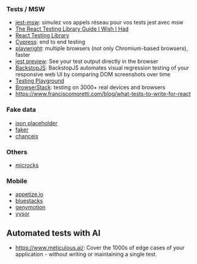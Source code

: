 ### Tests / MSW

- [jest-msw](https://delicious-insights.com/fr/articles/jest-msw/): simulez vos appels réseau pour vos tests jest avec msw
- [The React Testing Library Guide I Wish I Had](https://blog.theodo.com/2021/12/react-testing-library-guide/)
- [React Testing Library](https://testing-library.com/docs/react-testing-library/intro/)
- [Cypress](https://www.cypress.io/): end to end testing
- [playwright](https://playwright.dev/): multiple browsers (not only Chromium-based browsers), faster
- [jest preview](https://www.jest-preview.com/docs/getting-started/intro/): See your test output directly in the browser
- [BackstopJS](https://github.com/garris/BackstopJS): BackstopJS automates visual regression testing of your responsive web UI by comparing DOM screenshots over time
- [Testing Playground](https://testing-playground.com/)
- [BrowserStack](https://www.browserstack.com/): testing on 3000+ real devices and browsers
- https://www.franciscomoretti.com/blog/what-tests-to-write-for-react

### Fake data

- [json placeholder](https://jsonplaceholder.typicode.com/)
- [faker](https://fakerjs.dev/)
- [chancejs](https://chancejs.com/)


### Others

- [microcks](https://microcks.io/documentation/getting-started/)


### Mobile

- [appetize.io](https://appetize.io/)
- [bluestacks](https://www.bluestacks.com/download.html)
- [genymotion](https://www.genymotion.com/)
- [vysor](https://www.vysor.io/)

## Automated tests with AI

- https://www.meticulous.ai/: Cover the 1000s of edge cases of your application - without writing or maintaining a single test.
